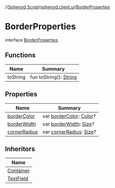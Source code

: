 //[Spheroid Script](../../index.md)/[spheroid.client.ui](../index.md)/[BorderProperties](index.md)



# BorderProperties  
 interface [BorderProperties](index.md)   


## Functions  
  
|  Name|  Summary| 
|---|---|
| toString| fun toString(): [String](../../spheroid/-string/index.md)  <br>


## Properties  
  
|  Name|  Summary| 
|---|---|
| [borderColor](index.md#spheroid.client.ui/BorderProperties/borderColor/#/PointingToDeclaration/)|  var [borderColor](index.md#spheroid.client.ui/BorderProperties/borderColor/#/PointingToDeclaration/): [Color](../-color/index.md)?   <br>
| [borderWidth](index.md#spheroid.client.ui/BorderProperties/borderWidth/#/PointingToDeclaration/)|  var [borderWidth](index.md#spheroid.client.ui/BorderProperties/borderWidth/#/PointingToDeclaration/): [Size](../-size/index.md)?   <br>
| [cornerRadius](index.md#spheroid.client.ui/BorderProperties/cornerRadius/#/PointingToDeclaration/)|  var [cornerRadius](index.md#spheroid.client.ui/BorderProperties/cornerRadius/#/PointingToDeclaration/): [Size](../-size/index.md)?   <br>


## Inheritors  
  
|  Name| 
|---|
| [Container](../-container/index.md)
| [TextField](../-text-field/index.md)

